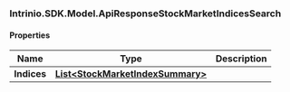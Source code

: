 [//]: # (CLASS:Intrinio.SDK.Model.ApiResponseStockMarketIndicesSearch)

[//]: # (KIND:object)

### Intrinio.SDK.Model.ApiResponseStockMarketIndicesSearch
#### Properties

[//]: # (START_DEFINITION)

Name | Type | Description
------------ | ------------- | -------------
**Indices** | [**List&lt;StockMarketIndexSummary&gt;**](StockMarketIndexSummary.md) |  &nbsp;

[//]: # (END_DEFINITION)


[//]: # (CONTAINED_CLASS:Intrinio.SDK.Model.StockMarketIndexSummary)


